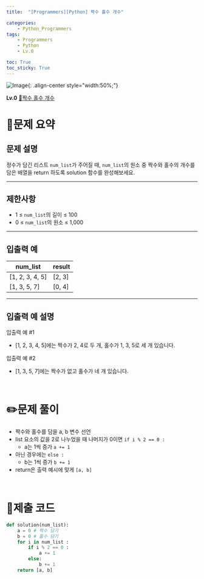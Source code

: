 ```yaml
---
title:  "[Programmers][Python] 짝수 홀수 개수"

categories: 
    - Python_Programmers
tags: 
    - Programmers
    - Python
    - Lv.0

toc: True
toc_sticky: True
---
```

![Image](https://github.com/user-attachments/assets/61171657-416b-4bc4-a74a-f29ecd4b43b5){: .align-center style="width:50%;"}

**Lv.0**
[🔗짝수 홀수 개수](https://school.programmers.co.kr/learn/courses/30/lessons/120824)

# 📝문제 요약
## 문제 설명

정수가 담긴 리스트 `num_list`가 주어질 때, `num_list`의 원소 중 짝수와 홀수의 개수를 담은 배열을 return 하도록 solution 함수를 완성해보세요.

---

## 제한사항

- 1 ≤ `num_list`의 길이 ≤ 100
- 0 ≤ `num_list`의 원소 ≤ 1,000

---

## 입출력 예

| num_list | result |
| --- | --- |
| [1, 2, 3, 4, 5] | [2, 3] |
| [1, 3, 5, 7] | [0, 4] |

---

## 입출력 예 설명

입출력 예 #1

- [1, 2, 3, 4, 5]에는 짝수가 2, 4로 두 개, 홀수가 1, 3, 5로 세 개 있습니다.

입출력 예 #2

- [1, 3, 5, 7]에는 짝수가 없고 홀수가 네 개 있습니다.


<br>

# ✏️문제 풀이
- 짝수와 홀수를 담을 a, b 변수 선언
- list 요소의 값을 2로 나누었을 때 나머지가 0이면 `if i % 2 == 0 :`
    - a는 1씩 증가 `a += 1`
- 아닌 경우에는 `else :`
    - b는 1씩 증가 `b += 1`
- return은 출력 예시에 맞게 `[a, b]`

<br>

# 💯제출 코드
```python
def solution(num_list):
    a = 0 # 짝수 담기
    b = 0 # 홀수 담기
    for i in num_list :
        if i % 2 == 0 :
            a += 1
        else:
            b += 1
    return [a, b]
```